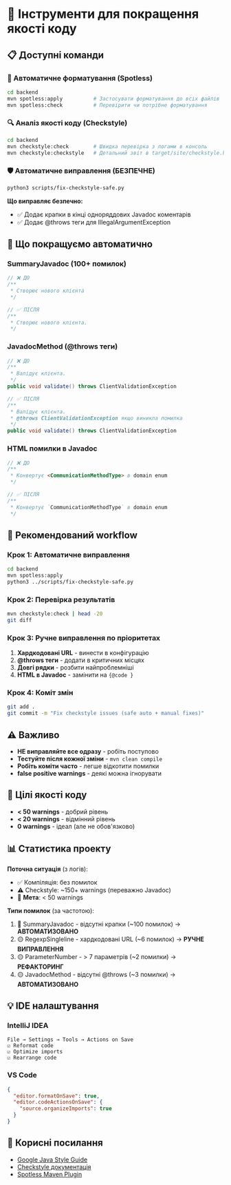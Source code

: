 # 🔧 Інструменти для покращення якості коду

## 📋 Доступні команди

### 🎨 Автоматичне форматування (Spotless)

```bash
cd backend
mvn spotless:apply          # Застосувати форматування до всіх файлів
mvn spotless:check          # Перевірити чи потрібне форматування
```

### 🔍 Аналіз якості коду (Checkstyle)

```bash
cd backend
mvn checkstyle:check        # Швидка перевірка з логами в консоль
mvn checkstyle:checkstyle   # Детальний звіт в target/site/checkstyle.html
```

### 🛡️ Автоматичне виправлення (БЕЗПЕЧНЕ)

```bash
python3 scripts/fix-checkstyle-safe.py
```

**Що виправляє безпечно:**

- ✅ Додає крапки в кінці одноряддових Javadoc коментарів
- ✅ Додає @throws теги для IllegalArgumentException

## 🎯 Що покращуємо автоматично

### SummaryJavadoc (100+ помилок)

```java
// ❌ ДО
/**
 * Створює нового клієнта
 */

// ✅ ПІСЛЯ
/**
 * Створює нового клієнта.
 */
```

### JavadocMethod (@throws теги)

```java
// ❌ ДО
/**
 * Валідує клієнта.
 */
public void validate() throws ClientValidationException

// ✅ ПІСЛЯ
/**
 * Валідує клієнта.
 * @throws ClientValidationException якщо виникла помилка
 */
public void validate() throws ClientValidationException
```

### HTML помилки в Javadoc

```java
// ❌ ДО
/**
 * Конвертує <CommunicationMethodType> в domain enum
 */

// ✅ ПІСЛЯ
/**
 * Конвертує `CommunicationMethodType` в domain enum
 */
```

## 🚀 Рекомендований workflow

### Крок 1: Автоматичне виправлення

```bash
cd backend
mvn spotless:apply
python3 ../scripts/fix-checkstyle-safe.py
```

### Крок 2: Перевірка результатів

```bash
mvn checkstyle:check | head -20
git diff
```

### Крок 3: Ручне виправлення по пріоритетах

1. **Хардкодовані URL** - винести в конфігурацію
2. **@throws теги** - додати в критичних місцях
3. **Довгі рядки** - розбити найпроблемніші
4. **HTML в Javadoc** - замінити на `{@code }`

### Крок 4: Коміт змін

```bash
git add .
git commit -m "Fix checkstyle issues (safe auto + manual fixes)"
```

## ⚠️ Важливо

- **НЕ виправляйте все одразу** - робіть поступово
- **Тестуйте після кожної зміни** - `mvn clean compile`
- **Робіть коміти часто** - легше відкотити помилки
- **false positive warnings** - деякі можна ігнорувати

## 🎯 Цілі якості коду

- **< 50 warnings** - добрий рівень
- **< 20 warnings** - відмінний рівень
- **0 warnings** - ідеал (але не обов'язково)

## 📊 Статистика проекту

**Поточна ситуація** (з логів):

- ✅ Компіляція: без помилок
- ⚠️ Checkstyle: ~150+ warnings (переважно Javadoc)
- 🎯 **Мета**: < 50 warnings

**Типи помилок** (за частотою):

1. 🔴 SummaryJavadoc - відсутні крапки (~100 помилок) → **АВТОМАТИЗОВАНО**
2. 🟡 RegexpSingleline - хардкодовані URL (~6 помилок) → **РУЧНЕ ВИПРАВЛЕННЯ**
3. 🟡 ParameterNumber - > 7 параметрів (~2 помилки) → **РЕФАКТОРИНГ**
4. 🟡 JavadocMethod - відсутні @throws (~3 помилки) → **АВТОМАТИЗОВАНО**

## 💡 IDE налаштування

### IntelliJ IDEA

```
File → Settings → Tools → Actions on Save
☑️ Reformat code
☑️ Optimize imports
☑️ Rearrange code
```

### VS Code

```json
{
  "editor.formatOnSave": true,
  "editor.codeActionsOnSave": {
    "source.organizeImports": true
  }
}
```

## 🔗 Корисні посилання

- [Google Java Style Guide](https://google.github.io/styleguide/javaguide.html)
- [Checkstyle документація](https://checkstyle.sourceforge.io/)
- [Spotless Maven Plugin](https://github.com/diffplug/spotless/tree/main/plugin-maven)
